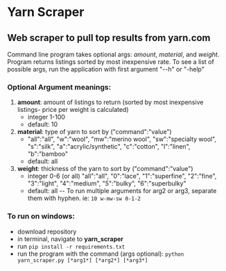 # Yarn Scraper
## Web scraper to pull top results from yarn.com
Command line program takes optional args: *amount*, *material*, and *weight*.  Program returns listings sorted by most inexpensive rate.  To see a list of possible args, run the application with first argument "--h" or "-help"
### Optional Argument meanings:
1. **amount**: amount of listings to return (sorted by most inexpensive listings- price per weight is calculated)
     - integer 1-100
     - default: 10
2. **material**: type of yarn to sort by ("command":"value")
     -  "all":"all", "w":"wool", "mw":"merino wool", "sw":"specialty wool", "s":"silk", "a":"acrylic/synthetic", "c":"cotton", "l":"linen", "b":"bamboo"
     -  default: all
3. **weight**: thickness of the yarn to sort by ("command":"value")
     -  integer 0-6 (or all) "all":"all", "0":"lace", "1":"superfine", "2":"fine", "3":"light", "4":"medium", "5":"bulky", "6":"superbulky"
     -  default: all
-- To run multiple arguments for arg2 or arg3, separate them with hyphen. ie: `10 w-mw-sw 0-1-2`

### To run on windows:
- download repository
- in terminal, navigate to **yarn_scraper**
- run `pip install -r requirements.txt`
- run the program with the command (args optional): `python yarn_scraper.py [*arg1*] [*arg2*] [*arg3*]`

